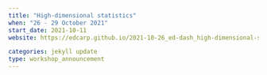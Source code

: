 ```yaml
---
title: "High-dimensional statistics" 
when: "26 - 29 October 2021"
start_date: 2021-10-11
website: https://edcarp.github.io/2021-10-26_ed-dash_high-dimensional-stats/

categories: jekyll update
type: workshop_announcement
---  
```


